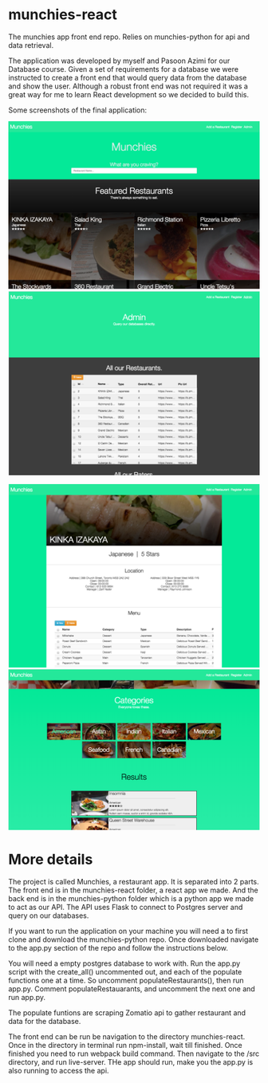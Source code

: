 # munchies-react
The munchies app front end repo. Relies on munchies-python for api and data retrieval.

The application was developed by myself and Pasoon Azimi for our Database course. Given a set of requirements for a database we were instructed to create a front end that would query data from the database and show the user. Although a robust front end was not required it was a great way for me to learn React development so we decided to build this.

Some screenshots of the final application:

![](screenshots/screenshot1.png)  ![](screenshots/screenshot2.png)


![](screenshots/screenshot3.png)  ![](screenshots/screenshot4.png) 


# More details

The project is called Munchies, a restaurant app. It is separated into 2 parts. The front end is in the munchies-react folder, a react app we made. And the back end is in the munchies-python folder which is a python app we made to act as our API. The API uses Flask to connect to Postgres server and query on our databases.

If you want to run the application on your machine you will need a to first clone and download the munchies-python repo.
Once downloaded navigate to the app.py section of the repo and follow the instructions below.

You will need a empty postgres database to work with. Run the app.py script with the create_all() uncommented out, and each of the populate functions one at a time. So uncomment populateRestaurants(), then run app.py. Comment populateRestauarants, and uncomment the next one and run app.py. 

The populate funtions are scraping Zomatio api to gather restaurant and data for the database. 

The front end can be run be navigation to the directory munchies-react. Once in the directory in terminal run npm-install, wait till finished. Once finished you need to run webpack build command. Then navigate to the /src directory, and run live-server. THe app should run, make you the app.py is also running to access the api.
